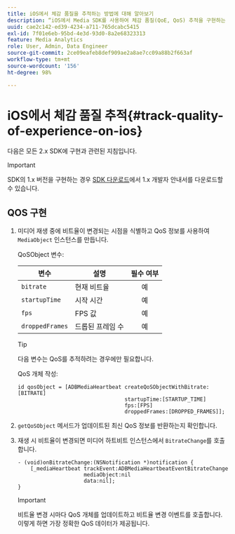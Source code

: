 ```yaml
---
title: iOS에서 체감 품질을 추적하는 방법에 대해 알아보기
description: “iOS에서 Media SDK를 사용하여 체감 품질(QoE, QoS) 추적을 구현하는 방법에 대해 알아봅니다.”
uuid: cae2c142-ed39-4234-a711-765dcabc5415
exl-id: 7f01e6eb-95bd-4e3d-93d0-8a2e68323313
feature: Media Analytics
role: User, Admin, Data Engineer
source-git-commit: 2ce09eafeb8def909ae2a8ae7cc09a88b2f663af
workflow-type: tm+mt
source-wordcount: '156'
ht-degree: 98%

---
```


# iOS에서 체감 품질 추적{#track-quality-of-experience-on-ios}

다음은 모든 2.x SDK에 구현과 관련된 지침입니다.

>[!IMPORTANT]
>
>SDK의 1.x 버전을 구현하는 경우 [SDK 다운로드](/help/getting-started/download-sdks.md)에서 1.x 개발자 안내서를 다운로드할 수 있습니다.

## QOS 구현

1. 미디어 재생 중에 비트율이 변경되는 시점을 식별하고 QoS 정보를 사용하여 `MediaObject` 인스턴스를 만듭니다.

   QoSObject 변수:

   | 변수 | 설명 | 필수 여부 |
   | --- | --- | :---: |
   | `bitrate` | 현재 비트율 | 예 |
   | `startupTime` | 시작 시간 | 예 |
   | `fps` | FPS 값 | 예 |
   | `droppedFrames` | 드롭된 프레임 수 | 예 |

   >[!TIP]
   >
   >다음 변수는 QoS를 추적하려는 경우에만 필요합니다.

   QoS 개체 작성:

   ```
   id qosObject = [ADBMediaHeartbeat createQoSObjectWithBitrate:[BITRATE]
                                     startupTime:[STARTUP_TIME]  
                                     fps:[FPS]  
                                     droppedFrames:[DROPPED_FRAMES]];
   ```

1. `getQoSObject` 메서드가 업데이트된 최신 QoS 정보를 반환하는지 확인합니다.
1. 재생 시 비트율이 변경되면 미디어 하트비트 인스턴스에서 `BitrateChange`를 호출합니다.

   ```
   - (void)onBitrateChange:(NSNotification *)notification {
       [_mediaHeartbeat trackEvent:ADBMediaHeartbeatEventBitrateChange  
                        mediaObject:nil  
                        data:nil];
   }
   ```

   >[!IMPORTANT]
   >
   >비트율 변경 시마다 QoS 개체를 업데이트하고 비트율 변경 이벤트를 호출합니다. 이렇게 하면 가장 정확한 QoS 데이터가 제공됩니다.
